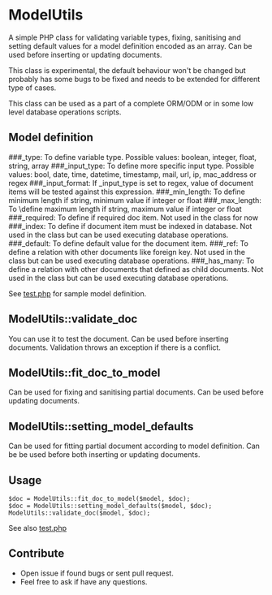 # ModelUtils

A simple PHP class for validating variable types, fixing, sanitising and setting default values for a model definition encoded as an array. Can be used before inserting or updating documents. 

This class is experimental, the default behaviour won't be changed but probably has some bugs to be fixed and needs to be extended for different type of cases.

This class can be used as a part of a complete ORM/ODM or in some low level database operations scripts.

## Model definition

###\_type: 
To define variable type. Possible values: boolean, integer, float, string, array
###\_input\_type:
To define more specific input type. Possible values: bool, date, time, datetime, timestamp, mail, url, ip, mac_address or regex 
###\_input\_format:
If \_input\_type is set to regex, value of document items will be tested against this expression. 
###\_min\_length:
To define minimum length if string, minimum value if integer or float
###\_max\_length: 
To \define maximum length if string, maximum value if integer or float
###\_required:
To define if required doc item. Not used in the class for now 
###\_index:
To define if document item must be indexed in database. Not used in the class but can be used executing database operations.
###\_default:
To define default value for the document item.
###\_ref:
To define a relation with other documents like foreign key. Not used in the class but can be used executing database operations.
###\_has_many:
To define a relation with other documents that defined as child documents. Not used in the class but can be used executing database operations.

See [test.php](https://github.com/mkorkmaz/model_utils/blob/master/test.php) for sample model definition.


## ModelUtils::validate\_doc

You can use it to test the document. Can be used before inserting documents. Validation throws an exception if there is a conflict.


## ModelUtils::fit\_doc\_to\_model

Can be used for fixing and sanitising partial documents. Can be used before updating documents.

## ModelUtils::setting\_model\_defaults

Can be used for fitting partial document according to model definition. Can be be used before both inserting or updating documents.


## Usage
```
$doc = ModelUtils::fit_doc_to_model($model, $doc);
$doc = ModelUtils::setting_model_defaults($model, $doc);
ModelUtils::validate_doc($model, $doc);
```
See also [test.php](https://github.com/mkorkmaz/model_utils/blob/master/test.php)

## Contribute
* Open issue if found bugs or sent pull request.
* Feel free to ask if have any questions.
